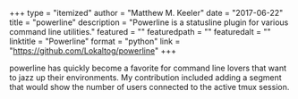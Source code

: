 +++
type = "itemized"
author = "Matthew M. Keeler"
date = "2017-06-22"
title = "powerline"
description = "Powerline is a statusline plugin for various command line utilities."
featured = ""
featuredpath = ""
featuredalt = ""
linktitle = "Powerline"
format = "python"
link = "https://github.com/Lokaltog/powerline"
+++

powerline has quickly become a favorite for command line lovers that
want to jazz up their environments.  My contribution included adding a
segment that would show the number of users connected to the active
tmux session.
